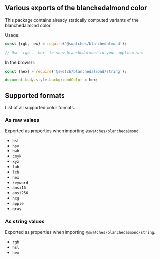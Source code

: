## Various exports of the blanchedalmond color

This package contains already statically computed variants of the blanchedalmond color.

Usage:
```js
const {rgb, hex} = require('@swatches/blanchedalmond');

// Use `rgb`, `hex` to show blanchedalmond in your application.
```

In the browser:
```js
const {hex} = require('@swatch/blanchedalmond/string');

document.body.style.backgroundColor = hex;
```

## Supported formats


List of all supported color formats.

### As raw values

Exported as properties when importing `@swatches/blanchedalmond`.

- `hsl`
- `hsv`
- `hwb`
- `cmyk`
- `xyz`
- `lab`
- `lch`
- `hex`
- `keyword`
- `ansi16`
- `ansi256`
- `hcg`
- `apple`
- `gray`

### As string values

Exported as properties when importing `@swatches/blanchedalmond/string`.

- `rgb`
- `hsl`
- `hex`
